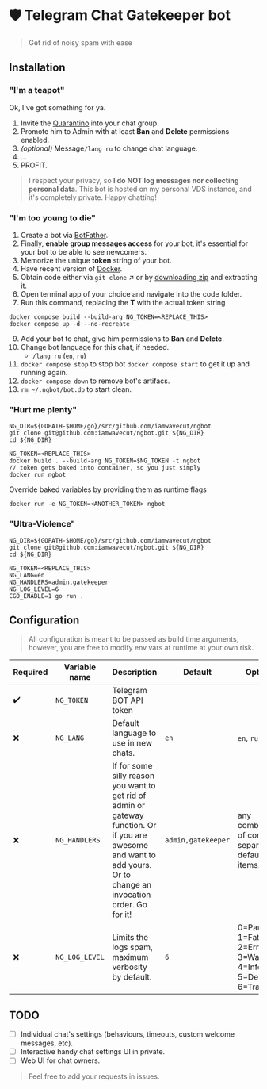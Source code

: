 # :shield: Telegram Chat Gatekeeper bot
> Get rid of noisy spam with ease


## Installation


### "I'm a teapot"

Ok, I've got something for ya.
1. Invite the [Quarantino](https://tg.me/nedoibot) into your chat group. 
2. Promote him to Admin with at least **Ban** and **Delete** permissions enabled.
3. *(optional)* Message`/lang ru` to change chat language.
4. ...
5. PROFIT.

>I respect your privacy, so **I do NOT log messages nor collecting personal data**. This bot is hosted on my personal VDS instance, and it's completely private. Happy chatting!


### "I'm too young to die"
1. Create a bot via [BotFather](https://t.me/BotFather).
2. Finally, **enable group messages access** for your bot, it's essential for your bot to be able to see newcomers.
3. Memorize the unique **token** string of your bot.
4. Have recent version of [Docker](https://www.docker.com/get-started).
5. Obtain code either via `git clone` :arrow_upper_right: or by [downloading zip](https://github.com/iamwavecut/ngbot/archive/refs/heads/master.zip) and extracting it.
6. Open terminal app of your choice and navigate into the code folder.
7. Run this command, replacing the **T** with the actual token string
```
docker compose build --build-arg NG_TOKEN=<REPLACE_THIS>
docker compose up -d --no-recreate
```
9. Add your bot to chat, give him permissions to **Ban** and **Delete**.
10. Change bot language for this chat, if needed.
    - `/lang ru` (`en`, `ru`)
11. `docker compose stop` to stop bot `docker compose start` to get it up and running again.
12. `docker compose down` to remove bot's artifacs.
13. `rm ~/.ngbot/bot.db` to start clean.


### "Hurt me plenty"
```shell
NG_DIR=${GOPATH-$HOME/go}/src/github.com/iamwavecut/ngbot
git clone git@github.com:iamwavecut/ngbot.git ${NG_DIR}
cd ${NG_DIR}

NG_TOKEN=<REPLACE_THIS>
docker build . --build-arg NG_TOKEN=$NG_TOKEN -t ngbot
// token gets baked into container, so you just simply
docker run ngbot
```
Override baked variables by providing them as runtime flags
```shell
docker run -e NG_TOKEN=<ANOTHER_TOKEN> ngbot
```


### "Ultra-Violence"
```shell
NG_DIR=${GOPATH-$HOME/go}/src/github.com/iamwavecut/ngbot
git clone git@github.com:iamwavecut/ngbot.git ${NG_DIR}
cd ${NG_DIR}

NG_TOKEN=<REPLACE_THIS>
NG_LANG=en
NG_HANDLERS=admin,gatekeeper
NG_LOG_LEVEL=6
CGO_ENABLE=1 go run .
```


## Configuration

> All configuration is meant to be passed as build time arguments, however, you are free to modify env vars at runtime at your own risk.

| Required | Variable name | Description | Default | Options |
|---|---|---|---|---|
| :heavy_check_mark: | `NG_TOKEN` | Telegram BOT API token |  |  |
| :x: | `NG_LANG` | Default language to use in new chats. | `en` | `en`, `ru` |
| :x: | `NG_HANDLERS` | If for some silly reason you want to get rid of admin or gateway function. Or if you are awesome and want to add yours. Or to change an invocation order. Go for it! | `admin,gatekeeper` | any combination of comma-separated default items. |
| :x: | `NG_LOG_LEVEL` | Limits the logs spam, maximum verbosity by default. | `6` | 0=Panic, 1=Fatal, 2=Error, 3=Warn, 4=Info, 5=Debug, 6=Trace |

## TODO

- [ ] Individual chat's settings (behaviours, timeouts, custom welcome messages, etc).
- [ ] Interactive  handy chat settings UI in private.
- [ ] Web UI for chat owners.
> Feel free to add your requests in issues.
